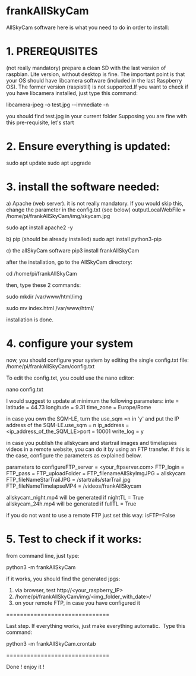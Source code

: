 # frankAllSkyCam
AllSkyCam software 
here is what you need to do in order to install:

# 1. PREREQUISITES
(not really mandatory) prepare a clean SD with the last version of raspbian. Lite version, without desktop is fine. 
The important point is that your OS should have libcamera software (included in the last Raspberry OS).
The former version (raspistill) is not supported.If you want to check if you have libcamera installed, just type this command:

libcamera-jpeg -o test.jpg --immediate -n

you should find test.jpg in your current folder
Supposing you are fine with this pre-requisite, let's start

# 2. Ensure everything is updated:
sudo apt update
sudo apt upgrade

# 3. install the software needed:

a) Apache (web server). it is not really mandatory. If you would skip this, change the parameter in the config.txt (see below)
outputLocalWebFile = /home/pi/frankAllSkyCam/img/skycam.jpg

sudo apt install apache2 -y

b) pip (should be already installed)
sudo apt install python3-pip

c) the allSkyCam software
pip3 install frankAllSkyCam

after the installation, go to the AllSkyCam directory:

cd /home/pi/frankAllSkyCam

then, type these 2 commands:

sudo mkdir /var/www/html/img

sudo mv index.html /var/www/html/

installation is done.

# 4. configure your system

now, you should configure your system by editing the single config.txt file:
/home/pi/frankAllSkyCam/config.txt

To edit the config.txt, you could use the nano editor:

nano config.txt

I would suggest to update at minimum the following parameters:
inte = <name of your AllSkyCam that will be on top-center of the allSky image>
latitude = 44.73
longitude = 9.31
time_zone = Europe/Rome

in case you own the SQM-LE, turn the use_sqm =n in 'y' and put the IP address of the SQM-LE.use_sqm = n
ip_address = <ip_address_of_the_SQM_LE>port = 10001
write_log = y

in case you publish the allskycam and startrail images and timelapses videos in a remote website, you can do it by using an FTP transfer. If this is the case, configure the parameters as explained below.
  
parameters to configureFTP_server = <your_ftpserver.com>
FTP_login = <youruser>
FTP_pass = <yourpass>
FTP_uploadFolder =<your upload dir>
FTP_filenameAllSkyImgJPG = allskycam
FTP_fileNameStarTrailJPG = /startrails/starTrail.jpg
FTP_fileNameTimelapseMP4 = /videos/frankAllSkycam

allskycam_night.mp4 will be generated if nightTL = True
allskycam_24h.mp4 will be generated if fullTL = True

if you do not want to use a remote FTP just set this way:
isFTP=False

 # 5. Test to check if it works:

from command line, just type:

python3 -m frankAllSkyCam

if it works, you should find the generated jpgs:

1. via browser, test http://<your_raspberry_IP>
2. /home/pi/frankAllSkyCam/img/<img_folder_with_date>/<jpg files>
3. on your remote FTP, in case you have configured it
  
==============================
  
Last step. If everything works, just make everything automatic. 
Type this command:

python3 -m frankAllSkyCam.crontab
  
==============================
  
Done !
enjoy it !
